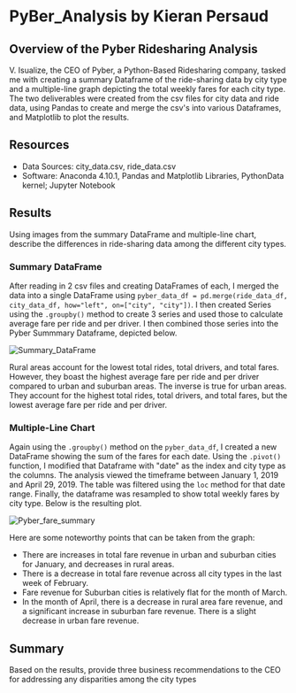 # PyBer_Analysis by Kieran Persaud

## Overview of the Pyber Ridesharing Analysis
V. Isualize, the CEO of Pyber, a Python-Based Ridesharing company, tasked me with creating a summary Dataframe of the ride-sharing data by city type and a multiple-line graph depicting the total weekly fares for each city type. The two deliverables were created from the csv files for city data and ride data, using Pandas to create and merge the csv's into various Dataframes, and Matplotlib to plot the results.

## Resources
- Data Sources: city_data.csv, ride_data.csv
- Software: Anaconda 4.10.1, Pandas and Matplotlib Libraries, PythonData kernel; Jupyter Notebook
 
## Results
Using images from the summary DataFrame and multiple-line chart, describe the differences in ride-sharing data among the different city types.

### Summary DataFrame
After reading in 2 csv files and creating DataFrames of each, I merged the data into a single DataFrame using 
```pyber_data_df = pd.merge(ride_data_df, city_data_df, how="left", on=["city", "city"])```. I then created Series using the ```.groupby()``` method to create 3 series and used those to calculate average fare per ride and per driver.
I then combined those series into the Pyber Summmary Dataframe, depicted below.

![Summary_DataFrame](https://user-images.githubusercontent.com/84286467/126079186-e9fabfd9-c394-44c4-a1f9-14e87b8b3607.PNG)

Rural areas account for the lowest total rides, total drivers, and total fares. However, they boast the highest average fare per ride and per driver compared to urban and suburban areas. The inverse is true for urban areas. They account for the highest total rides, total drivers, and total fares, but the lowest average fare per ride and per driver.

### Multiple-Line Chart
Again using the ```.groupby()``` method on the ```pyber_data_df```, I created a new DataFrame showing the sum of the fares for each date. Using the ```.pivot()``` function, I modified that Dataframe with "date" as the index and city type as the columns. The analysis viewed the timeframe between January 1, 2019 and April 29, 2019. The table was filtered using the ```loc``` method for that date range. Finally, the dataframe was resampled to show total weekly fares by city type. Below is the resulting plot.

![Pyber_fare_summary](https://user-images.githubusercontent.com/84286467/126079765-35844a83-0e1a-4ecc-9725-2445e2e29856.png)

Here are some noteworthy points that can be taken from the graph:
- There are increases in total fare revenue in urban and suburban cities for January, and decreases in rural areas. 
- There is a decrease in total fare revenue across all city types in the last week of February.
- Fare revenue for Suburban cities is relatively flat for the month of March.
- In the month of April, there is a decrease in rural area fare revenue, and a significant increase in suburban fare revenue. There is a slight decrease in urban fare revenue.

## Summary
Based on the results, provide three business recommendations to the CEO for addressing any disparities among the city types
